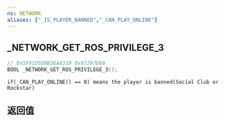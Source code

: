 ```yaml
---
ns: NETWORK
aliases: ["_IS_PLAYER_BANNED","_CAN_PLAY_ONLINE"]
---
```

## _NETWORK_GET_ROS_PRIVILEGE_3

```c
// 0x5F91D5D0B36AA310 0x97287D68
BOOL _NETWORK_GET_ROS_PRIVILEGE_3();
```

```
if(_CAN_PLAY_ONLINE() == 0) means the player is banned(Social Club or Rockstar)  
```

## 返回值
